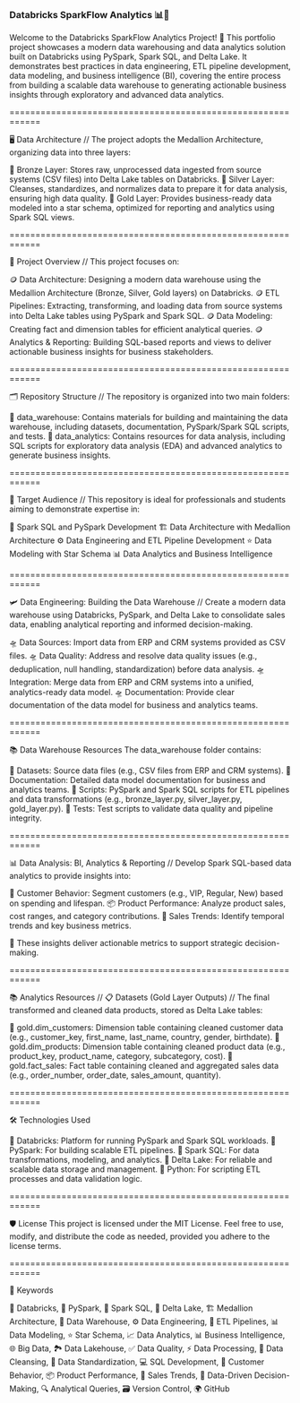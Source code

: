 ### Databricks SparkFlow Analytics 📊💸

Welcome to the Databricks SparkFlow Analytics Project! 🚀 This portfolio project showcases a modern data warehousing and data analytics solution built on Databricks using PySpark, Spark SQL, and Delta Lake. It demonstrates best practices in data engineering, ETL pipeline development, data modeling, and business intelligence (BI), covering the entire process from building a scalable data warehouse to generating actionable business insights through exploratory and advanced data analytics.

============================================================

🖥 Data Architecture // The project adopts the Medallion Architecture, organizing data into three layers:

🥉 Bronze Layer: Stores raw, unprocessed data ingested from source systems (CSV files) into Delta Lake tables on Databricks.
🥈 Silver Layer: Cleanses, standardizes, and normalizes data to prepare it for data analysis, ensuring high data quality.
🥇 Gold Layer: Provides business-ready data modeled into a star schema, optimized for reporting and analytics using Spark SQL views.

============================================================

📖 Project Overview // This project focuses on:

🪙 Data Architecture: Designing a modern data warehouse using the Medallion Architecture (Bronze, Silver, Gold layers) on Databricks.
🪙 ETL Pipelines: Extracting, transforming, and loading data from source systems into Delta Lake tables using PySpark and Spark SQL.
🪙 Data Modeling: Creating fact and dimension tables for efficient analytical queries.
🪙 Analytics & Reporting: Building SQL-based reports and views to deliver actionable business insights for business stakeholders.

============================================================

🗂 Repository Structure // The repository is organized into two main folders:

📂 data_warehouse: Contains materials for building and maintaining the data warehouse, including datasets, documentation, PySpark/Spark SQL scripts, and tests.
📂 data_analytics: Contains resources for data analysis, including SQL scripts for exploratory data analysis (EDA) and advanced analytics to generate business insights.

============================================================

🎯 Target Audience // This repository is ideal for professionals and students aiming to demonstrate expertise in:

🐍 Spark SQL and PySpark Development
🏗️ Data Architecture with Medallion Architecture
⚙️ Data Engineering and ETL Pipeline Development
⭐ Data Modeling with Star Schema
📊 Data Analytics and Business Intelligence

============================================================

🛩 Data Engineering: Building the Data Warehouse //  Create a modern data warehouse using Databricks, PySpark, and Delta Lake to consolidate sales data, enabling analytical reporting and informed decision-making.

🛸 Data Sources: Import data from ERP and CRM systems provided as CSV files.
🛸 Data Quality: Address and resolve data quality issues (e.g., deduplication, null handling, standardization) before data analysis.
🛸 Integration: Merge data from ERP and CRM systems into a unified, analytics-ready data model.
🛸 Documentation: Provide clear documentation of the data model for business and analytics teams.

============================================================

📚 Data Warehouse Resources
The data_warehouse folder contains:

📂 Datasets: Source data files (e.g., CSV files from ERP and CRM systems).
📂 Documentation: Detailed data model documentation for business and analytics teams.
📂 Scripts: PySpark and Spark SQL scripts for ETL pipelines and data transformations (e.g., bronze_layer.py, silver_layer.py, gold_layer.py).
📂 Tests: Test scripts to validate data quality and pipeline integrity.

============================================================

📊 Data Analysis: BI, Analytics & Reporting // Develop Spark SQL-based data analytics to provide insights into:

👥 Customer Behavior: Segment customers (e.g., VIP, Regular, New) based on spending and lifespan.
📦 Product Performance: Analyze product sales, cost ranges, and category contributions.
📅 Sales Trends: Identify temporal trends and key business metrics.

🎯 These insights deliver actionable metrics to support strategic decision-making.

============================================================

📚 Analytics Resources // 📋 Datasets (Gold Layer Outputs) // The final transformed and cleaned data products, stored as Delta Lake tables:

🏅 gold.dim_customers: Dimension table containing cleaned customer data (e.g., customer_key, first_name, last_name, country, gender, birthdate).
🏅 gold.dim_products: Dimension table containing cleaned product data (e.g., product_key, product_name, category, subcategory, cost).
🏅 gold.fact_sales: Fact table containing cleaned and aggregated sales data (e.g., order_number, order_date, sales_amount, quantity).

============================================================

🛠 Technologies Used

🔧 Databricks: Platform for running PySpark and Spark SQL workloads.
🐍 PySpark: For building scalable ETL pipelines.
📜 Spark SQL: For data transformations, modeling, and analytics.
💾 Delta Lake: For reliable and scalable data storage and management.
🐍 Python: For scripting ETL processes and data validation logic.

============================================================

🛡️ License
This project is licensed under the MIT License. Feel free to use, modify, and distribute the code as needed, provided you adhere to the license terms.

============================================================

🔑 Keywords

🔧 Databricks, 🐍 PySpark, 📜 Spark SQL, 💾 Delta Lake, 🏗️ Medallion Architecture, 🏪 Data Warehouse, ⚙️ Data Engineering, 🔄 ETL Pipelines, 📊 Data Modeling, ⭐ Star Schema, 📈 Data Analytics, 📊 Business Intelligence, 🌐 Big Data, 🏞️ Data Lakehouse, ✅ Data Quality, ⚡ Data Processing, 🧹 Data Cleansing, 📏 Data Standardization, 💻 SQL Development, 👥 Customer Behavior, 📦 Product Performance, 📅 Sales Trends, 🎯 Data-Driven Decision-Making, 🔍 Analytical Queries, 🗃️ Version Control, 🌍 GitHub


